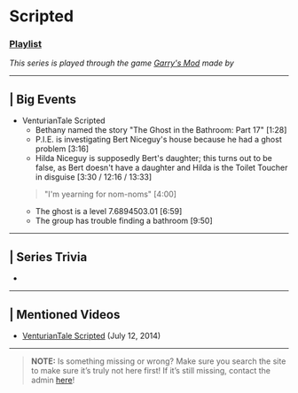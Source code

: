 # Scripted
### [Playlist](https://www.youtube.com/playlist?list=PLwljWXtmIKiS_Xjd8XcOK8rUhzv6VlhAI)
*This series is played through the game [Garry's Mod]() made by []()*

----

## | Big Events
- VenturianTale Scripted
  - Bethany named the story "The Ghost in the Bathroom: Part 17" \[1:28]
  - P.I.E. is investigating Bert Niceguy's house because he had a ghost problem \[3:16]
  - Hilda Niceguy is supposedly Bert's daughter; this turns out to be false, as Bert doesn't have a daughter and Hilda is the Toilet Toucher in disguise \[3:30 / 12:16 / 13:33]
  > "I'm yearning for nom-noms" \[4:00]
  - The ghost is a level 7.6894503.01 \[6:59]
  - The group has trouble finding a bathroom \[9:50]

----

## | Series Trivia
- 

----
 
## | Mentioned Videos
- [VenturianTale Scripted](https://youtu.be/iD4Mw3rx4wc) \(July 12, 2014)
 
----
 
> **NOTE:** Is something missing or wrong? Make sure you search the site to make sure it’s truly not here first! If it’s still missing, contact the admin [here](../chapter_2.md)!